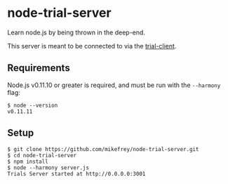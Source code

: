 node-trial-server
=================

Learn node.js by being thrown in the deep-end.

This server is meant to be connected to via the [trial-client](https://github.com/mikefrey/trial-client).

Requirements
------------

Node.js v0.11.10 or greater is required, and must be run with the `--harmony` flag:

```
$ node --version
v0.11.11
```

Setup
-----

```
$ git clone https://github.com/mikefrey/node-trial-server.git
$ cd node-trial-server
$ npm install
$ node --harmony server.js
Trials Server started at http://0.0.0.0:3001
```
